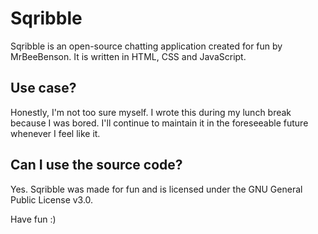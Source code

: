 # Sqribble
Sqribble is an open-source chatting application created for fun by MrBeeBenson. It is written in HTML, CSS and JavaScript.

## Use case?
Honestly, I'm not too sure myself. I wrote this during my lunch break because I was bored. I'll continue to maintain it in the foreseeable future whenever I feel like it.

## Can I use the source code?
Yes. Sqribble was made for fun and is licensed under the GNU General Public License v3.0. 

Have fun :)
